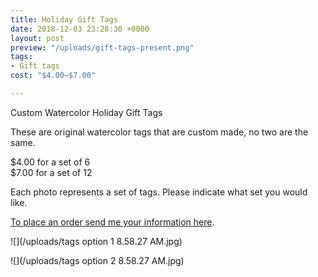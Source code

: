 ```yaml
---
title: Holiday Gift Tags
date: 2018-12-03 23:28:30 +0000
layout: post
preview: "/uploads/gift-tags-present.png"
tags:
- Gift tags
cost: "$4.00–$7.00"

---
```

Custom Watercolor Holiday Gift Tags

These are original watercolor tags that are custom made, no two are the same.

$4.00 for a set of 6   
$7.00 for a set of 12

Each photo represents a set of tags. Please indicate what set you would like.

[To place an order send me your information here](https://artbymegannacc.com/contact/).

![](/uploads/tags option 1 8.58.27 AM.jpg)

![](/uploads/tags option 2 8.58.27 AM.jpg)